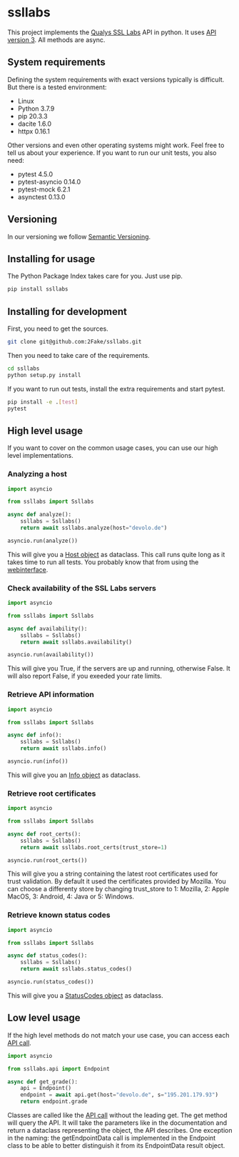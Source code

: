 # ssllabs

This project implements the [Qualys SSL Labs](https://www.ssllabs.com/ssltest/) API in python. It uses [API version 3](https://github.com/ssllabs/ssllabs-scan/blob/master/ssllabs-api-docs-v3.md). All methods are async.

## System requirements

Defining the system requirements with exact versions typically is difficult. But there is a tested environment:

* Linux
* Python 3.7.9
* pip 20.3.3
* dacite 1.6.0
* httpx 0.16.1

Other versions and even other operating systems might work. Feel free to tell us about your experience. If you want to run our unit tests, you also need:

* pytest 4.5.0
* pytest-asyncio 0.14.0
* pytest-mock 6.2.1
* asynctest 0.13.0

## Versioning

In our versioning we follow [Semantic Versioning](https://semver.org/).

## Installing for usage

The Python Package Index takes care for you. Just use pip.

```bash
pip install ssllabs
```

## Installing for development

First, you need to get the sources.

```bash
git clone git@github.com:2Fake/ssllabs.git
```

Then you need to take care of the requirements.

```bash
cd ssllabs
python setup.py install
```

If you want to run out tests, install the extra requirements and start pytest.

```bash
pip install -e .[test]
pytest
```

## High level usage

If you want to cover on the common usage cases, you can use our high level implementations.

### Analyzing a host

```python
import asyncio

from ssllabs import Ssllabs

async def analyze():
    ssllabs = Ssllabs()
    return await ssllabs.analyze(host="devolo.de")

asyncio.run(analyze())
```

This will give you a [Host object](https://github.com/ssllabs/ssllabs-scan/blob/master/ssllabs-api-docs-v3.md#host) as dataclass. This call runs quite long as it takes time to run all tests. You probably know that from using the [webinterface](https://www.ssllabs.com/ssltest).

### Check availability of the SSL Labs servers

```python
import asyncio

from ssllabs import Ssllabs

async def availability():
    ssllabs = Ssllabs()
    return await ssllabs.availability()

asyncio.run(availability())
```

This will give you True, if the servers are up and running, otherwise False. It will also report False, if you exeeded your rate limits.

### Retrieve API information

```python
import asyncio

from ssllabs import Ssllabs

async def info():
    ssllabs = Ssllabs()
    return await ssllabs.info()

asyncio.run(info())
```

This will give you an [Info object](https://github.com/ssllabs/ssllabs-scan/blob/master/ssllabs-api-docs-v3.md#info) as dataclass.

### Retrieve root certificates

```python
import asyncio

from ssllabs import Ssllabs

async def root_certs():
    ssllabs = Ssllabs()
    return await ssllabs.root_certs(trust_store=1)

asyncio.run(root_certs())
```

This will give you a string containing the latest root certificates used for trust validation. By default it used the certificates provided by Mozilla. You can choose a differenty store by changing trust_store to 1: Mozilla, 2: Apple MacOS, 3: Android, 4: Java or 5: Windows.

### Retrieve known status codes

```python
import asyncio

from ssllabs import Ssllabs

async def status_codes():
    ssllabs = Ssllabs()
    return await ssllabs.status_codes()

asyncio.run(status_codes())
```

This will give you a [StatusCodes object](https://github.com/ssllabs/ssllabs-scan/blob/master/ssllabs-api-docs-v3.md#statuscodes) as dataclass.

## Low level usage

If the high level methods do not match your use case, you can access each [API call](https://github.com/ssllabs/ssllabs-scan/blob/master/ssllabs-api-docs-v3.md#protocol-calls).

```python
import asyncio

from ssllabs.api import Endpoint

async def get_grade():
    api = Endpoint()
    endpoint = await api.get(host="devolo.de", s="195.201.179.93")
    return endpoint.grade
```

Classes are called like the [API call](https://github.com/ssllabs/ssllabs-scan/blob/master/ssllabs-api-docs-v3.md#protocol-calls) without the leading get. The get method will query the API. It will take the parameters like in the documentation and return a dataclass representing the object, the API describes. One exception in the naming: the getEndpointData call is implemented in the Endpoint class to be able to better distinguish it from its EndpointData result object.
